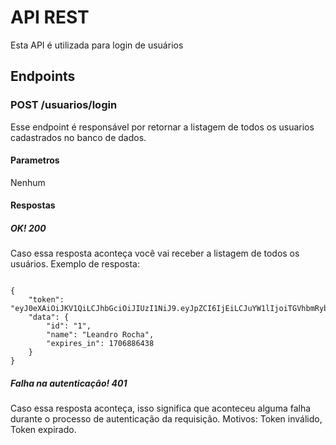 # API REST
Esta API é utilizada para login de usuários

## Endpoints
### POST /usuarios/login
Esse endpoint é responsável por retornar a listagem de todos os usuarios cadastrados no banco de dados.
#### Parametros
Nenhum
#### Respostas
##### OK! 200
Caso essa resposta aconteça você vai receber a listagem de todos os usuários.
Exemplo de resposta:

```

{
    "token": "eyJ0eXAiOiJKV1QiLCJhbGciOiJIUzI1NiJ9.eyJpZCI6IjEiLCJuYW1lIjoiTGVhbmRybyBSb2NoYSIsImV4cGlyZXNfaW4iOjE3MDY4ODY0Mzh9.FvfWnOfMKVUv002KVPykVI0rHBkWHCAlfVRZ4vaKbl0",
    "data": {
        "id": "1",
        "name": "Leandro Rocha",
        "expires_in": 1706886438
    }
}

```

##### Falha na autenticação! 401
Caso essa resposta aconteça, isso significa que aconteceu alguma falha durante o processo de autenticação da requisição. Motivos: Token inválido, Token expirado.
